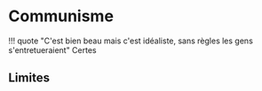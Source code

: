 # Communisme

!!! quote "C'est bien beau mais c'est idéaliste, sans règles les gens s'entretueraient"
    Certes

## Limites